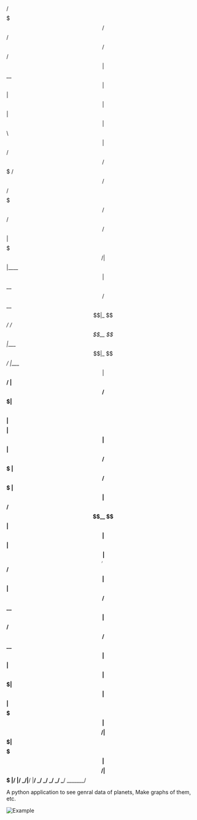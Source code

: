 #
 /$$$$$$$  /$$                                 /$$                 /$$             /$$              
| $$__  $$| $$                                | $$                | $$            | $$              
| $$  \ $$| $$  /$$$$$$  /$$$$$$$   /$$$$$$  /$$$$$$          /$$$$$$$  /$$$$$$  /$$$$$$    /$$$$$$ 
| $$$$$$$/| $$ |____  $$| $$__  $$ /$$__  $$|_  $$_/         /$$__  $$ |____  $$|_  $$_/   |____  $$
| $$____/ | $$  /$$$$$$$| $$  \ $$| $$$$$$$$  | $$          | $$  | $$  /$$$$$$$  | $$      /$$$$$$$
| $$      | $$ /$$__  $$| $$  | $$| $$_____/  | $$ /$$      | $$  | $$ /$$__  $$  | $$ /$$ /$$__  $$
| $$      | $$|  $$$$$$$| $$  | $$|  $$$$$$$  |  $$$$/      |  $$$$$$$|  $$$$$$$  |  $$$$/|  $$$$$$$
|__/      |__/ \_______/|__/  |__/ \_______/   \___/         \_______/ \_______/   \___/   \_______/
                                                                    
A python application to see genral data of planets, Make graphs of them, etc.

![Example](https://hiddenblack.tixte.co/r/python_abS5Ay1Ipt.png)